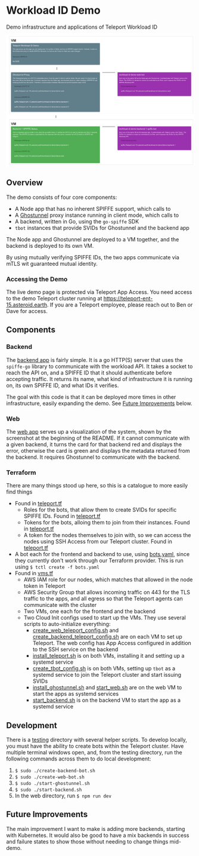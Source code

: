 # Workload ID Demo
Demo infrastructure and applications of Teleport Workload ID

![Image of the demo architecture](./overview.png)

## Overview

The demo consists of four core components:
* A Node app that has no inherent SPIFFE support, which calls to
* A [Ghostunnel](https://github.com/ghostunnel/ghostunnel) proxy instance running in client mode, which calls to
* A backend, written in Go, using the `go-spiffe` SDK
* `tbot` instances that provide SVIDs for Ghostunnel and the backend app

The Node app and Ghostunnel are deployed to a VM together,
and the backend is deployed to its own VM.

By using mutually verifying SPIFFE IDs, the two apps communicate via mTLS wit
guaranteed mutual identity.

### Accessing the Demo

The live demo page is protected via Teleport App Access. You need access to the
demo Teleport cluster running at https://teleport-ent-15.asteroid.earth.
If you are a Teleport employee, please reach out to Ben or Dave for access.

## Components

### Backend

The [backend app](./backend/main.go) is fairly simple. It is a go HTTP(S) server
that uses the `spiffe-go` library to communicate with the workload API. It takes
a socket to reach the API on, and a SPIFFE ID that it should authenticate before
accepting traffic. It returns its name, what kind of infrastructure it is running on,
its own SPIFFE ID, and what IDs it verifies.

The goal with this code is that it can be deployed more times in other infrastructure,
easily expanding the demo. See [Future Improvements](#future-improvements) below.

### Web

The [web app](./web/index.js) serves up a visualization of the system, shown by the
screenshot at the beginning of the README. If it cannot communicate with a given backend,
it turns the card for that backend red and displays the error, otherwise the card is green
and displays the metadata returned from the backend. It requires Ghostunnel to communicate
with the backend.

### Terraform

There are many things stood up here, so this is a catalogue to more easily find things
* Found in [teleport.tf](./terraform/teleport.tf)
  * Roles for the bots, that allow them to create SVIDs for specific SPIFFE IDs. Found in [teleport.tf](./terraform/teleport.tf)
  * Tokens for the bots, alloing them to join from their instances. Found in [teleport.tf](./terraform/teleport.tf)
  * A token for the nodes themselves to join with, so we can access the nodes using SSH Access
from our Teleport cluster. Found in [teleport.tf](./terraform/teleport.tf)
* A bot each for the frontend and backend to use, using [bots.yaml](./terraform/bots.yaml), since they currently don't work through our Terraform provider. This is run
using `$ tctl create -f bots.yaml`
* Found in [vms.tf](./terraform/vms.tf)
  * AWS IAM role for our nodes, which matches that allowed in the node token in Teleport
  * AWS Security Group that allows incoming traffic on 443 for the TLS traffic to the apps, and all egress so that the Teleport agents can communicate with the cluster
  * Two VMs, one each for the frontend and the backend
  * Two Cloud Init configs used to start up the VMs. They use several scripts to auto-initialize everything:
    * [create_web_teleport_config.sh](./terraform/create_web_teleport_config.sh.tftpl) and [create_backend_teleport_config.sh](./terraform/create_backend_teleport_config.sh.tftpl) are on each VM to set up Teleport. The web config has App Access configured in addition to the SSH service on the backend
    * [install_teleport.sh](./terraform/install_teleport.sh) is on both VMs, installing it and setting up a systemd service
    * [create_tbot_config.sh](./terraform/create_tbot_config.sh.tftpl) is on both VMs, setting up `tbot` as a systemd service to join the Teleport cluster and start issuing SVIDs
    * [install_ghostunnel.sh](./terraform/install_ghostunnel.sh.tftpl) and [start_web.sh](./terraform/start_web.sh) are on the web VM to start the apps as systemd services
    * [start_backend.sh](./terraform/start_backend.sh.tftpl) is on the backend VM to start the app as a systemd service

## Development

There is a [testing](./testing) directory with several helper scripts. To
develop locally, you must have the ability to create bots within the
Teleport cluster. Have multiple terminal windows open, and, from the
testing directory, run the following commands across them to do local development:
1. `$ sudo ./create-backend-bot.sh`
1. `$ sudo ./create-web-bot.sh`
1. `$ sudo ./start-ghostunnel.sh`
1. `$ sudo ./start-backend.sh`
1. In the web directory, run `$ npm run dev`

## Future Improvements

The main improvement I want to make is adding more backends, starting
with Kubernetes. It would also be good to have a mix backends in success
and failure states to show those without needing to change things mid-demo.
